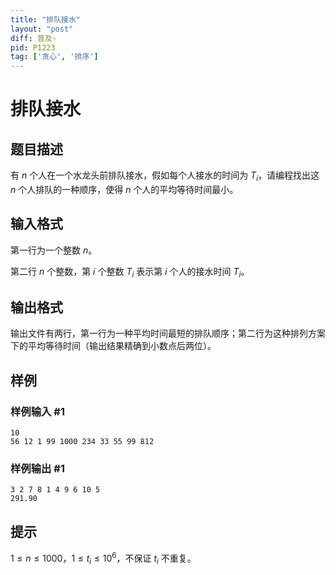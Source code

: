 ```yaml
---
title: "排队接水"
layout: "post"
diff: 普及-
pid: P1223
tag: ['贪心', '排序']
---
```

# 排队接水
## 题目描述

有 $n$ 个人在一个水龙头前排队接水，假如每个人接水的时间为 $T_i$，请编程找出这 $n$ 个人排队的一种顺序，使得 $n$ 个人的平均等待时间最小。

## 输入格式

第一行为一个整数 $n$。

第二行 $n$ 个整数，第 $i$ 个整数 $T_i$ 表示第 $i$ 个人的接水时间 $T_i$。

## 输出格式

输出文件有两行，第一行为一种平均时间最短的排队顺序；第二行为这种排列方案下的平均等待时间（输出结果精确到小数点后两位）。
## 样例

### 样例输入 #1
```
10 
56 12 1 99 1000 234 33 55 99 812
```
### 样例输出 #1
```
3 2 7 8 1 4 9 6 10 5
291.90

```
## 提示

$1\le n \leq 1000$，$1\le t_i \leq 10^6$，不保证 $t_i$ 不重复。

